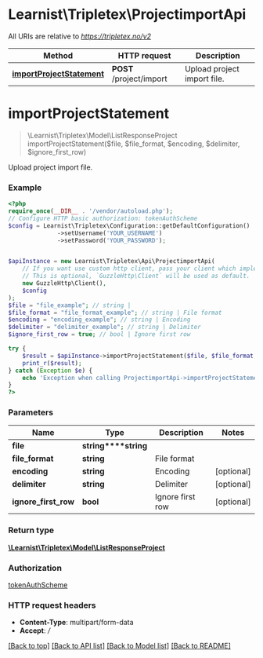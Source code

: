 # Learnist\Tripletex\ProjectimportApi

All URIs are relative to *https://tripletex.no/v2*

Method | HTTP request | Description
------------- | ------------- | -------------
[**importProjectStatement**](ProjectimportApi.md#importprojectstatement) | **POST** /project/import | Upload project import file.

# **importProjectStatement**
> \Learnist\Tripletex\Model\ListResponseProject importProjectStatement($file, $file_format, $encoding, $delimiter, $ignore_first_row)

Upload project import file.

### Example
```php
<?php
require_once(__DIR__ . '/vendor/autoload.php');
// Configure HTTP basic authorization: tokenAuthScheme
$config = Learnist\Tripletex\Configuration::getDefaultConfiguration()
              ->setUsername('YOUR_USERNAME')
              ->setPassword('YOUR_PASSWORD');


$apiInstance = new Learnist\Tripletex\Api\ProjectimportApi(
    // If you want use custom http client, pass your client which implements `GuzzleHttp\ClientInterface`.
    // This is optional, `GuzzleHttp\Client` will be used as default.
    new GuzzleHttp\Client(),
    $config
);
$file = "file_example"; // string | 
$file_format = "file_format_example"; // string | File format
$encoding = "encoding_example"; // string | Encoding
$delimiter = "delimiter_example"; // string | Delimiter
$ignore_first_row = true; // bool | Ignore first row

try {
    $result = $apiInstance->importProjectStatement($file, $file_format, $encoding, $delimiter, $ignore_first_row);
    print_r($result);
} catch (Exception $e) {
    echo 'Exception when calling ProjectimportApi->importProjectStatement: ', $e->getMessage(), PHP_EOL;
}
?>
```

### Parameters

Name | Type | Description  | Notes
------------- | ------------- | ------------- | -------------
 **file** | **string****string**|  |
 **file_format** | **string**| File format |
 **encoding** | **string**| Encoding | [optional]
 **delimiter** | **string**| Delimiter | [optional]
 **ignore_first_row** | **bool**| Ignore first row | [optional]

### Return type

[**\Learnist\Tripletex\Model\ListResponseProject**](../Model/ListResponseProject.md)

### Authorization

[tokenAuthScheme](../../README.md#tokenAuthScheme)

### HTTP request headers

 - **Content-Type**: multipart/form-data
 - **Accept**: */*

[[Back to top]](#) [[Back to API list]](../../README.md#documentation-for-api-endpoints) [[Back to Model list]](../../README.md#documentation-for-models) [[Back to README]](../../README.md)

